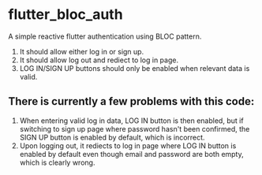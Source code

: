 # flutter_bloc_auth

A simple reactive flutter authentication using BLOC pattern.
1. It should allow either log in or sign up.
2. It should allow log out and rediect to log in page. 
3. LOG IN/SIGN UP buttons should only be enabled when relevant data is valid.

## There is currently a few problems with this code:
1. When entering valid log in data, LOG IN button is then enabled, but if switching to sign up page where password hasn't been confirmed, the SIGN UP button is enabled by default, which is incorrect.
2. Upon logging out, it rediects to log in page where LOG IN button is enabled by default even though email and password are both empty, which is clearly wrong.


